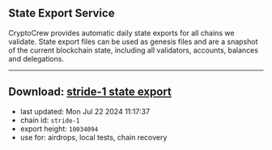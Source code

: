 ## State Export Service
CryptoCrew provides automatic daily state exports for all chains we validate. State export files can be used as genesis files and are a snapshot of the current blockchain state, including all validators, accounts, balances and delegations.

---
**Download: [stride-1 state export](https://dl-eu2.ccvalidators.com/SERVICE/stride/stride-1_export_10034094.json)**
---

- last updated: Mon Jul 22 2024 11:17:37
- chain id: `stride-1`
- export height: `10034094`
- use for: airdrops, local tests, chain recovery
